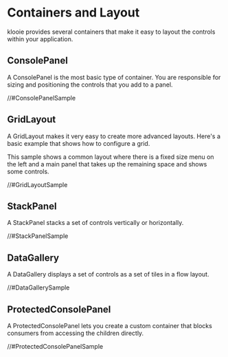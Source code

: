 ﻿# Containers and Layout

klooie provides several containers that make it easy to layout the controls within your application.

## ConsolePanel

A ConsolePanel is the most basic type of container. You are responsible for sizing and positioning the controls that you add to a panel.

//#ConsolePanelSample

## GridLayout

A GridLayout makes it very easy to create more advanced layouts. Here's a basic example that shows how to configure a grid.

This sample shows a common layout where there is a fixed size menu on the left and a main panel that takes up the remaining space and shows some controls.

//#GridLayoutSample

## StackPanel

A StackPanel stacks a set of controls vertically or horizontally.

//#StackPanelSample

## DataGallery

A DataGallery displays a set of controls as a set of tiles in a flow layout.

//#DataGallerySample

## ProtectedConsolePanel

A ProtectedConsolePanel lets you create a custom container that blocks consumers from accessing the children directly.

//#ProtectedConsolePanelSample